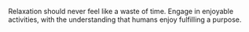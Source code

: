 Relaxation should never feel like a waste of time. Engage in enjoyable activities, with the understanding that humans enjoy fulfilling a purpose.